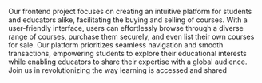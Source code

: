 Our frontend project focuses on creating an intuitive platform for students and educators alike, facilitating the buying and selling of courses. With a user-friendly interface, users can effortlessly browse through a diverse range of courses, purchase them securely, and even list their own courses for sale. Our platform prioritizes seamless navigation and smooth transactions, empowering students to explore their educational interests while enabling educators to share their expertise with a global audience. Join us in revolutionizing the way learning is accessed and shared
